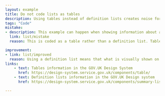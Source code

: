 ```yaml
---
layout: example
title: Do not code lists as tables
description: Using tables instead of definition lists creates noise for screen reader users.
tags: "Code"
mistake:
- description: This example can happen when showing information about a user that they need to check.
  link: list/mistake
  reason: This is coded as a table rather than a definition list. Tables are far more 'noisy' for screen reader users as they read out row and columns. The table caption doubling as a page title can also confuse sighted screen reader users.

improvement:
- link: list/improved
  reason: Using a definition list means that what is visually shown on the page is more aligned with what is read out on a screen reader.
links:
    - text: Tables information in the GOV.UK Design System
      href: https://design-system.service.gov.uk/components/table/
    - text: Definition lists information in the GOV.UK Design system
      href: https://design-system.service.gov.uk/components/summary-list/

---
```

